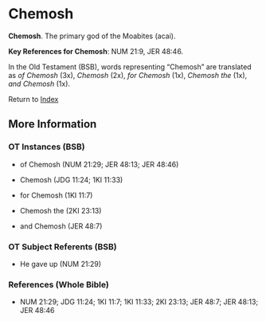 # Chemosh
**Chemosh**. 
The primary god of the Moabites (acai). 


**Key References for Chemosh**: 
NUM 21:9, JER 48:46. 


In the Old Testament (BSB), words representing “Chemosh” are translated as 
*of Chemosh* (3x), *Chemosh* (2x), *for Chemosh* (1x), *Chemosh the* (1x), *and Chemosh* (1x). 




Return to [Index](00-Index.md)

## More Information

### OT Instances (BSB)

* of Chemosh (NUM 21:29; JER 48:13; JER 48:46)

* Chemosh (JDG 11:24; 1KI 11:33)

* for Chemosh (1KI 11:7)

* Chemosh the (2KI 23:13)

* and Chemosh (JER 48:7)



### OT Subject Referents (BSB)

* He gave up (NUM 21:29)



### References (Whole Bible)

* NUM 21:29; JDG 11:24; 1KI 11:7; 1KI 11:33; 2KI 23:13; JER 48:7; JER 48:13; JER 48:46



